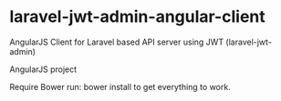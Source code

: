 # laravel-jwt-admin-angular-client
AngularJS Client for Laravel based API server using JWT (laravel-jwt-admin)

AngularJS project

Require Bower
run: bower install 
to get everything to work.
